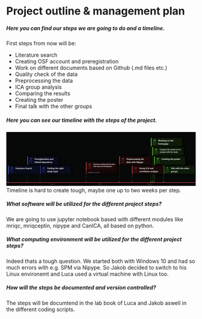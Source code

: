 # Project outline & management plan

##### Here you can find our steps we are going to do and a timeline.

First steps from now will be:
- Literature search
- Creating OSF account and preregistration
- Work on different documents based on Github (.md files etc.)
- Quality check of the data 
- Preprocessing the data
- ICA group analysis
- Comparing the results
- Creating the poster
- Final talk with the other groups

##### Here you can see our timeline with the steps of the project.
![Timeline](https://github.com/Jakob236/notreadyyet/blob/master/project/timeline.png?raw=true)
Timeline is hard to create tough, maybe one up to two weeks per step.

##### What software will be utilized for the different project steps?

We are going to use jupyter notebook based with different modules like mriqc, mriqceptin, nipype and CanICA, all based on python. 

##### What computing environment will be utilized for the different project steps?

Indeed thats a tough question. We started both with Windows 10 and had so much errors with e.g. SPM via Nipype. So Jakob decided to switch to his Linux environemt and Luca used a virtual machine with Linux too.

##### How will the steps be documented and version controlled?

The steps will be documtend in the lab book of Luca and Jakob aswell in the different coding scripts.
